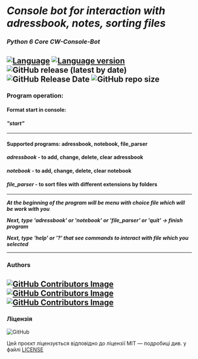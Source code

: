 # ***Console bot for interaction with adressbook, notes, sorting files***

### *Python 6 Core CW-Console-Bot*

[![Language](https://img.shields.io/badge/language-python-blue?&style=plastic)](https://www.python.org)
[![Language version](https://img.shields.io/badge/version-3.9-red?&style=plastic)](https://www.python.org/downloads/)
![GitHub release (latest by date)](https://img.shields.io/github/v/release/LeadShadow/CW-Console-Bot?color=black?&style=plastic)
![GitHub Release Date](https://img.shields.io/badge/release--date-june-orange?&style=plastic)
![GitHub repo size](https://img.shields.io/badge/repo%20size-115%20kB-pink?&style=plastic)
---
### **Program operation**:

#### **Format start in console:**
#### *"start"*

---
#### **Supported programs:** adressbook, notebook, file_parser

#### *adressbook* - to add, change, delete, clear adressbook
#### *notebook* - to add, change, delete, clear notebook
#### *file_parser* - to sort files with different extensions by folders

---
***At the beginning of the program will be menu with choice file which will be work with you***

***Next, type 'adressbook' or 'notebook' or 'file_parser' or 'quit' -> finish program***

***Next, type 'help' or '?' that see commands to interact with file which you selected*** 

---
### **Authors**
[![GitHub Contributors Image](https://contrib.rocks/image?repo=LeadShadow/CW-Console-Bot)](https://github.com/LeadShadow)
[![GitHub Contributors Image](https://contrib.rocks/image?repo=VlodyaKr/Python-6-Core-HomeWork-12)](https://github.com/VlodyaKr)
[![GitHub Contributors Image](https://contrib.rocks/image?repo=IrynaKupets/hw12)](https://github.com/IrynaKupets)
---
### Ліцензія

![GitHub](https://img.shields.io/github/license/LeadShadow/CW-Console-Bot)

Цей проєкт ліцензується відповідно до ліцензії MIT — подробиці див. у файлі [LICENSE](https://github.com/LeadShadow/CW-Console-Bot/blob/main/LICENSE) 
